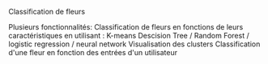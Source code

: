 Classification de fleurs 

Plusieurs fonctionnalités:
	Classification de fleurs en fonctions de leurs caractéristiques en utilisant : 
		K-means 
		Descision Tree / Random Forest / logistic regression / neural network 
	Visualisation des clusters
	Classification d'une fleur en fonction des entrées d'un utilisateur 
